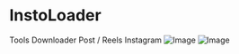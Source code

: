 # InstoLoader
Tools Downloader Post / Reels Instagram
![Image](https://github.com/user-attachments/assets/25b8defa-7bde-4aa7-be12-acbd82d62863)
![Image](https://github.com/user-attachments/assets/17cd7ca3-e388-4b66-82d5-c1034a42eece)

